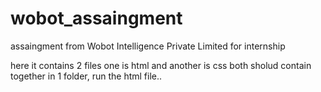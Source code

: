 # wobot_assaingment
assaingment from Wobot Intelligence Private Limited for internship

here it contains 2 files one is html and another is css both sholud contain together in 1 folder, run the html file..
